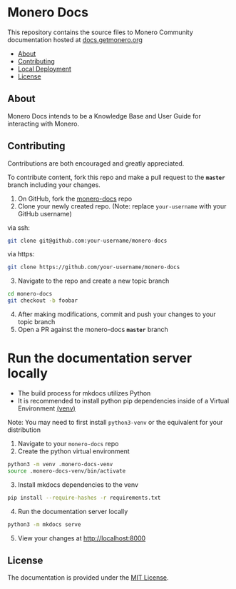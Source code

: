 # Monero Docs

This repository contains the source files to Monero Community documentation hosted at [docs.getmonero.org](https://docs.getmonero.org)

- [About](#about)
- [Contributing](#contributing)
- [Local Deployment](#run-the-documentation-server-locally)
- [License](#license)

## About

Monero Docs intends to be a Knowledge Base and User Guide for interacting with Monero.

## Contributing

Contributions are both encouraged and greatly appreciated.

To contribute content, fork this repo and make a pull request to the **`master`** branch including your changes.

1. On GitHub, fork the [monero-docs](https://github.com/monero-project/moneo-docs) repo
2. Clone your newly created repo. (Note: replace `your-username` with your GitHub username)

via ssh:
```bash
git clone git@github.com:your-username/monero-docs
```
via https:
```bash
git clone https://github.com/your-username/monero-docs
```
3. Navigate to the repo and create a new topic branch
```bash
cd monero-docs
git checkout -b foobar
```
4. After making modifications, commit and push your changes to your topic branch
5. Open a PR against the monero-docs **`master`** branch

# Run the documentation server locally

- The build process for mkdocs utilizes Python
- It is recommended to install python pip dependencies inside of a Virtual Environment [(venv)](https://squidfunk.github.io/mkdocs-material/guides/creating-a-reproduction/#environment)

Note: You may need to first install `python3-venv` or the equivalent for your distribution
1. Navigate to your `monero-docs` repo
2. Create the python virtual environment
```bash
python3 -m venv .monero-docs-venv
source .monero-docs-venv/bin/activate
```
3. Install mkdocs dependencies to the venv
```bash
pip install --require-hashes -r requirements.txt
```
4. Run the documentation server locally
```bash
python3 -m mkdocs serve
```
5. View your changes at [http://localhost:8000](http://localhost:8000)

## License

The documentation is provided under the [MIT License](LICENSE).
